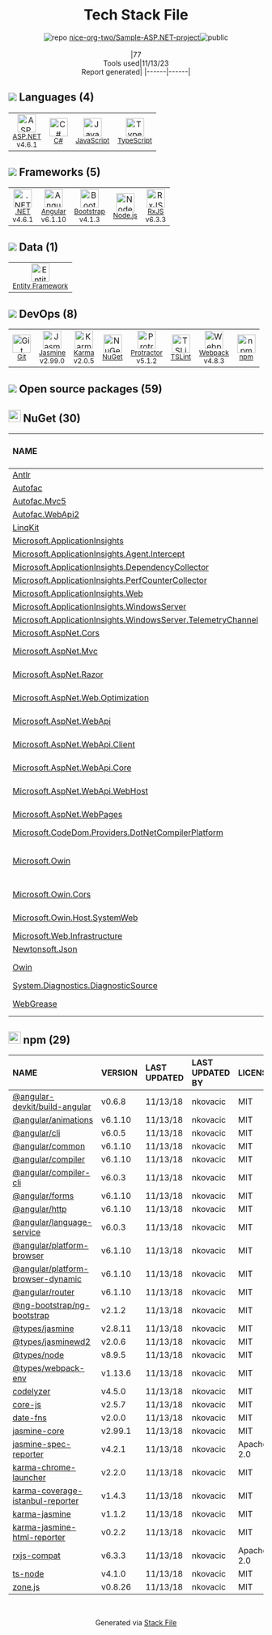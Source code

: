 <!--
--- Readme.md Snippet without images Start ---
## Tech Stack
nice-org-two/Sample-ASP.NET-project is built on the following main stack:
- [Jasmine](http://jasmine.github.io/) – Javascript Testing Framework
- [Node.js](http://nodejs.org/) – Frameworks (Full Stack)
- [.NET](http://www.microsoft.com/net/) – Frameworks (Full Stack)
- [C#](http://csharp.net) – Languages
- [Bootstrap](http://getbootstrap.com/) – Front-End Frameworks
- [JavaScript](https://developer.mozilla.org/en-US/docs/Web/JavaScript) – Languages
- [Karma](http://karma-runner.github.io/) – Browser Testing
- [TypeScript](http://www.typescriptlang.org) – Languages
- [Webpack](http://webpack.js.org) – JS Build Tools / JS Task Runners
- [Protractor](http://angular.github.io/protractor) – Javascript Testing Framework
- [RxJS](http://reactivex.io/rxjs/) – Concurrency Frameworks
- [Entity Framework](https://docs.microsoft.com/en-us/aspnet/entity-framework) – Object Relational Mapper (ORM)
- [Angular](https://angular.io) – Javascript MVC Frameworks
- [TSLint](https://github.com/palantir/tslint) – Code Review
- [ASP.NET](https://www.asp.net/) – Languages

Full tech stack [here](/techstack.md)
--- Readme.md Snippet without images End ---

--- Readme.md Snippet with images Start ---
## Tech Stack
nice-org-two/Sample-ASP.NET-project is built on the following main stack:
- <img width='25' height='25' src='https://img.stackshare.io/service/831/7c0b595409af531b9cdeb07f8c513e8b.png' alt='Jasmine'/> [Jasmine](http://jasmine.github.io/) – Javascript Testing Framework
- <img width='25' height='25' src='https://img.stackshare.io/service/1011/n1JRsFeB_400x400.png' alt='Node.js'/> [Node.js](http://nodejs.org/) – Frameworks (Full Stack)
- <img width='25' height='25' src='https://img.stackshare.io/service/1014/IoPy1dce_400x400.png' alt='.NET'/> [.NET](http://www.microsoft.com/net/) – Frameworks (Full Stack)
- <img width='25' height='25' src='https://img.stackshare.io/service/1015/1200px-C_Sharp_wordmark.svg.png' alt='C#'/> [C#](http://csharp.net) – Languages
- <img width='25' height='25' src='https://img.stackshare.io/service/1101/C9QJ7V3X.png' alt='Bootstrap'/> [Bootstrap](http://getbootstrap.com/) – Front-End Frameworks
- <img width='25' height='25' src='https://img.stackshare.io/service/1209/javascript.jpeg' alt='JavaScript'/> [JavaScript](https://developer.mozilla.org/en-US/docs/Web/JavaScript) – Languages
- <img width='25' height='25' src='https://img.stackshare.io/service/1420/TidYGd6a.png' alt='Karma'/> [Karma](http://karma-runner.github.io/) – Browser Testing
- <img width='25' height='25' src='https://img.stackshare.io/service/1612/bynNY5dJ.jpg' alt='TypeScript'/> [TypeScript](http://www.typescriptlang.org) – Languages
- <img width='25' height='25' src='https://img.stackshare.io/service/1682/IMG_4636.PNG' alt='Webpack'/> [Webpack](http://webpack.js.org) – JS Build Tools / JS Task Runners
- <img width='25' height='25' src='https://img.stackshare.io/service/1754/protractor-logo1.png' alt='Protractor'/> [Protractor](http://angular.github.io/protractor) – Javascript Testing Framework
- <img width='25' height='25' src='https://img.stackshare.io/service/1796/984368.png' alt='RxJS'/> [RxJS](http://reactivex.io/rxjs/) – Concurrency Frameworks
- <img width='25' height='25' src='https://img.stackshare.io/service/3251/no-img-open-source.png' alt='Entity Framework'/> [Entity Framework](https://docs.microsoft.com/en-us/aspnet/entity-framework) – Object Relational Mapper (ORM)
- <img width='25' height='25' src='https://img.stackshare.io/service/3745/cb8U-gL6_400x400.jpg' alt='Angular'/> [Angular](https://angular.io) – Javascript MVC Frameworks
- <img width='25' height='25' src='https://img.stackshare.io/service/5561/303157.png' alt='TSLint'/> [TSLint](https://github.com/palantir/tslint) – Code Review
- <img width='25' height='25' src='https://img.stackshare.io/service/6755/2c45151a4a11d3a3c8e71bb34dd069d6_400x400.png' alt='ASP.NET'/> [ASP.NET](https://www.asp.net/) – Languages

Full tech stack [here](/techstack.md)
--- Readme.md Snippet with images End ---
-->
<div align="center">

# Tech Stack File
![](https://img.stackshare.io/repo.svg "repo") [nice-org-two/Sample-ASP.NET-project](https://github.com/nice-org-two/Sample-ASP.NET-project)![](https://img.stackshare.io/public_badge.svg "public")
<br/><br/>
|77<br/>Tools used|11/13/23 <br/>Report generated|
|------|------|
</div>

## <img src='https://img.stackshare.io/languages.svg'/> Languages (4)
<table><tr>
  <td align='center'>
  <img width='36' height='36' src='https://img.stackshare.io/service/6755/2c45151a4a11d3a3c8e71bb34dd069d6_400x400.png' alt='ASP.NET'>
  <br>
  <sub><a href="https://www.asp.net/">ASP.NET</a></sub>
  <br>
  <sub>v4.6.1</sub>
</td>

<td align='center'>
  <img width='36' height='36' src='https://img.stackshare.io/service/1015/1200px-C_Sharp_wordmark.svg.png' alt='C#'>
  <br>
  <sub><a href="http://csharp.net">C#</a></sub>
  <br>
  <sub></sub>
</td>

<td align='center'>
  <img width='36' height='36' src='https://img.stackshare.io/service/1209/javascript.jpeg' alt='JavaScript'>
  <br>
  <sub><a href="https://developer.mozilla.org/en-US/docs/Web/JavaScript">JavaScript</a></sub>
  <br>
  <sub></sub>
</td>

<td align='center'>
  <img width='36' height='36' src='https://img.stackshare.io/service/1612/bynNY5dJ.jpg' alt='TypeScript'>
  <br>
  <sub><a href="http://www.typescriptlang.org">TypeScript</a></sub>
  <br>
  <sub></sub>
</td>

</tr>
</table>

## <img src='https://img.stackshare.io/frameworks.svg'/> Frameworks (5)
<table><tr>
  <td align='center'>
  <img width='36' height='36' src='https://img.stackshare.io/service/1014/IoPy1dce_400x400.png' alt='.NET'>
  <br>
  <sub><a href="http://www.microsoft.com/net/">.NET</a></sub>
  <br>
  <sub>v4.6.1</sub>
</td>

<td align='center'>
  <img width='36' height='36' src='https://img.stackshare.io/service/3745/cb8U-gL6_400x400.jpg' alt='Angular'>
  <br>
  <sub><a href="https://angular.io">Angular</a></sub>
  <br>
  <sub>v6.1.10</sub>
</td>

<td align='center'>
  <img width='36' height='36' src='https://img.stackshare.io/service/1101/C9QJ7V3X.png' alt='Bootstrap'>
  <br>
  <sub><a href="http://getbootstrap.com/">Bootstrap</a></sub>
  <br>
  <sub>v4.1.3</sub>
</td>

<td align='center'>
  <img width='36' height='36' src='https://img.stackshare.io/service/1011/n1JRsFeB_400x400.png' alt='Node.js'>
  <br>
  <sub><a href="http://nodejs.org/">Node.js</a></sub>
  <br>
  <sub></sub>
</td>

<td align='center'>
  <img width='36' height='36' src='https://img.stackshare.io/service/1796/984368.png' alt='RxJS'>
  <br>
  <sub><a href="http://reactivex.io/rxjs/">RxJS</a></sub>
  <br>
  <sub>v6.3.3</sub>
</td>

</tr>
</table>

## <img src='https://img.stackshare.io/databases.svg'/> Data (1)
<table><tr>
  <td align='center'>
  <img width='36' height='36' src='https://img.stackshare.io/service/3251/no-img-open-source.png' alt='Entity Framework'>
  <br>
  <sub><a href="https://docs.microsoft.com/en-us/aspnet/entity-framework">Entity Framework</a></sub>
  <br>
  <sub></sub>
</td>

</tr>
</table>

## <img src='https://img.stackshare.io/devops.svg'/> DevOps (8)
<table><tr>
  <td align='center'>
  <img width='36' height='36' src='https://img.stackshare.io/service/1046/git.png' alt='Git'>
  <br>
  <sub><a href="http://git-scm.com/">Git</a></sub>
  <br>
  <sub></sub>
</td>

<td align='center'>
  <img width='36' height='36' src='https://img.stackshare.io/service/831/7c0b595409af531b9cdeb07f8c513e8b.png' alt='Jasmine'>
  <br>
  <sub><a href="http://jasmine.github.io/">Jasmine</a></sub>
  <br>
  <sub>v2.99.0</sub>
</td>

<td align='center'>
  <img width='36' height='36' src='https://img.stackshare.io/service/1420/TidYGd6a.png' alt='Karma'>
  <br>
  <sub><a href="http://karma-runner.github.io/">Karma</a></sub>
  <br>
  <sub>v2.0.5</sub>
</td>

<td align='center'>
  <img width='36' height='36' src='https://img.stackshare.io/service/2637/6I3oEOP4_400x400.jpg' alt='NuGet'>
  <br>
  <sub><a href="https://www.nuget.org/">NuGet</a></sub>
  <br>
  <sub></sub>
</td>

<td align='center'>
  <img width='36' height='36' src='https://img.stackshare.io/service/1754/protractor-logo1.png' alt='Protractor'>
  <br>
  <sub><a href="http://angular.github.io/protractor">Protractor</a></sub>
  <br>
  <sub>v5.1.2</sub>
</td>

<td align='center'>
  <img width='36' height='36' src='https://img.stackshare.io/service/5561/303157.png' alt='TSLint'>
  <br>
  <sub><a href="https://github.com/palantir/tslint">TSLint</a></sub>
  <br>
  <sub></sub>
</td>

<td align='center'>
  <img width='36' height='36' src='https://img.stackshare.io/service/1682/IMG_4636.PNG' alt='Webpack'>
  <br>
  <sub><a href="http://webpack.js.org">Webpack</a></sub>
  <br>
  <sub>v4.8.3</sub>
</td>

<td align='center'>
  <img width='36' height='36' src='https://img.stackshare.io/service/1120/lejvzrnlpb308aftn31u.png' alt='npm'>
  <br>
  <sub><a href="https://www.npmjs.com/">npm</a></sub>
  <br>
  <sub></sub>
</td>

</tr>
</table>


## <img src='https://img.stackshare.io/group.svg' /> Open source packages (59)</h2>

## <img width='24' height='24' src='https://img.stackshare.io/service/2637/6I3oEOP4_400x400.jpg'/> NuGet (30)

|NAME|VERSION|LAST UPDATED|LAST UPDATED BY|LICENSE|VULNERABILITIES|
|:------|:------|:------|:------|:------|:------|
|[Antlr](https://www.nuget.org/Antlr)|v3.5.0|11/12/18|nkovacic |Other|N/A|
|[Autofac](https://www.nuget.org/Autofac)|v4.8.1|11/12/18|nkovacic |MIT|N/A|
|[Autofac.Mvc5](https://www.nuget.org/Autofac.Mvc5)|v4.0.2|11/12/18|nkovacic |N/A|N/A|
|[Autofac.WebApi2](https://www.nuget.org/Autofac.WebApi2)|v4.2.0|11/12/18|nkovacic |N/A|N/A|
|[LinqKit](https://www.nuget.org/LinqKit)|v1.1.15|11/12/18|nkovacic |MIT|N/A|
|[Microsoft.ApplicationInsights](https://www.nuget.org/Microsoft.ApplicationInsights)|v2.8.0|11/13/18|nkovacic |MIT|N/A|
|[Microsoft.ApplicationInsights.Agent.Intercept](https://www.nuget.org/Microsoft.ApplicationInsights.Agent.Intercept)|v2.4.0|11/13/18|nkovacic |N/A|N/A|
|[Microsoft.ApplicationInsights.DependencyCollector](https://www.nuget.org/Microsoft.ApplicationInsights.DependencyCollector)|v2.8.0|11/13/18|nkovacic |MIT|N/A|
|[Microsoft.ApplicationInsights.PerfCounterCollector](https://www.nuget.org/Microsoft.ApplicationInsights.PerfCounterCollector)|v2.8.0|11/13/18|nkovacic |MIT|N/A|
|[Microsoft.ApplicationInsights.Web](https://www.nuget.org/Microsoft.ApplicationInsights.Web)|v2.8.0|11/13/18|nkovacic |MIT|N/A|
|[Microsoft.ApplicationInsights.WindowsServer](https://www.nuget.org/Microsoft.ApplicationInsights.WindowsServer)|v2.8.0|11/13/18|nkovacic |MIT|N/A|
|[Microsoft.ApplicationInsights.WindowsServer.TelemetryChannel](https://www.nuget.org/Microsoft.ApplicationInsights.WindowsServer.TelemetryChannel)|v2.8.0|11/13/18|nkovacic |MIT|N/A|
|[Microsoft.AspNet.Cors](https://www.nuget.org/Microsoft.AspNet.Cors)|v5.0.0|11/13/18|nkovacic |N/A|N/A|
|[Microsoft.AspNet.Mvc](https://www.nuget.org/Microsoft.AspNet.Mvc)|v5.2.4|11/12/18|nkovacic |Apache-2.0|N/A|
|[Microsoft.AspNet.Razor](https://www.nuget.org/Microsoft.AspNet.Razor)|v3.2.4|11/12/18|nkovacic |Apache-2.0|N/A|
|[Microsoft.AspNet.Web.Optimization](https://www.nuget.org/Microsoft.AspNet.Web.Optimization)|v1.1.3|11/13/18|nkovacic |Apache-2.0|N/A|
|[Microsoft.AspNet.WebApi](https://www.nuget.org/Microsoft.AspNet.WebApi)|v5.2.6|11/13/18|nkovacic |Apache-2.0|N/A|
|[Microsoft.AspNet.WebApi.Client](https://www.nuget.org/Microsoft.AspNet.WebApi.Client)|v5.2.6|11/13/18|nkovacic |Apache-2.0|N/A|
|[Microsoft.AspNet.WebApi.Core](https://www.nuget.org/Microsoft.AspNet.WebApi.Core)|v5.2.6|11/13/18|nkovacic |Apache-2.0|N/A|
|[Microsoft.AspNet.WebApi.WebHost](https://www.nuget.org/Microsoft.AspNet.WebApi.WebHost)|v5.2.6|11/13/18|nkovacic |Apache-2.0|N/A|
|[Microsoft.AspNet.WebPages](https://www.nuget.org/Microsoft.AspNet.WebPages)|v3.2.4|11/12/18|nkovacic |Apache-2.0|N/A|
|[Microsoft.CodeDom.Providers.DotNetCompilerPlatform](https://www.nuget.org/Microsoft.CodeDom.Providers.DotNetCompilerPlatform)|v2.0.0|11/13/18|nkovacic |N/A|N/A|
|[Microsoft.Owin](https://www.nuget.org/Microsoft.Owin)|v4.0.0|11/13/18|nkovacic |Apache-2.0|[CVE-2020-1045](https://github.com/advisories/GHSA-hxrm-9w7p-39cc) (High)<br/>[CVE-2022-29117](https://github.com/advisories/GHSA-3rq8-h3gj-r5c6) (High)|
|[Microsoft.Owin.Cors](https://www.nuget.org/Microsoft.Owin.Cors)|v4.0.0|11/13/18|nkovacic |Apache-2.0|N/A|
|[Microsoft.Owin.Host.SystemWeb](https://www.nuget.org/Microsoft.Owin.Host.SystemWeb)|v4.0.0|11/13/18|nkovacic |Apache-2.0|N/A|
|[Microsoft.Web.Infrastructure](https://www.nuget.org/Microsoft.Web.Infrastructure)|v1.0.0|11/12/18|nkovacic |N/A|N/A|
|[Newtonsoft.Json](https://www.nuget.org/Newtonsoft.Json)|v9.0.1|11/13/18|nkovacic |MIT|[](https://github.com/advisories/GHSA-5crp-9r3c-p9vr) (High)|
|[Owin](https://www.nuget.org/Owin)|v1.0|11/12/18|nkovacic |Apache-2.0|N/A|
|[System.Diagnostics.DiagnosticSource](https://www.nuget.org/System.Diagnostics.DiagnosticSource)|v4.5.0|11/12/18|nkovacic |MIT|N/A|
|[WebGrease](https://www.nuget.org/WebGrease)|v1.6.0|11/12/18|nkovacic |Apache-2.0|N/A|


## <img width='24' height='24' src='https://img.stackshare.io/service/1120/lejvzrnlpb308aftn31u.png'/> npm (29)

|NAME|VERSION|LAST UPDATED|LAST UPDATED BY|LICENSE|VULNERABILITIES|
|:------|:------|:------|:------|:------|:------|
|[@angular-devkit/build-angular](https://www.npmjs.com/@angular-devkit/build-angular)|v0.6.8|11/13/18|nkovacic |MIT|N/A|
|[@angular/animations](https://www.npmjs.com/@angular/animations)|v6.1.10|11/13/18|nkovacic |MIT|N/A|
|[@angular/cli](https://www.npmjs.com/@angular/cli)|v6.0.5|11/13/18|nkovacic |MIT|N/A|
|[@angular/common](https://www.npmjs.com/@angular/common)|v6.1.10|11/13/18|nkovacic |MIT|N/A|
|[@angular/compiler](https://www.npmjs.com/@angular/compiler)|v6.1.10|11/13/18|nkovacic |MIT|N/A|
|[@angular/compiler-cli](https://www.npmjs.com/@angular/compiler-cli)|v6.0.3|11/13/18|nkovacic |MIT|N/A|
|[@angular/forms](https://www.npmjs.com/@angular/forms)|v6.1.10|11/13/18|nkovacic |MIT|N/A|
|[@angular/http](https://www.npmjs.com/@angular/http)|v6.1.10|11/13/18|nkovacic |MIT|N/A|
|[@angular/language-service](https://www.npmjs.com/@angular/language-service)|v6.0.3|11/13/18|nkovacic |MIT|N/A|
|[@angular/platform-browser](https://www.npmjs.com/@angular/platform-browser)|v6.1.10|11/13/18|nkovacic |MIT|N/A|
|[@angular/platform-browser-dynamic](https://www.npmjs.com/@angular/platform-browser-dynamic)|v6.1.10|11/13/18|nkovacic |MIT|N/A|
|[@angular/router](https://www.npmjs.com/@angular/router)|v6.1.10|11/13/18|nkovacic |MIT|N/A|
|[@ng-bootstrap/ng-bootstrap](https://www.npmjs.com/@ng-bootstrap/ng-bootstrap)|v2.1.2|11/13/18|nkovacic |MIT|N/A|
|[@types/jasmine](https://www.npmjs.com/@types/jasmine)|v2.8.11|11/13/18|nkovacic |MIT|N/A|
|[@types/jasminewd2](https://www.npmjs.com/@types/jasminewd2)|v2.0.6|11/13/18|nkovacic |MIT|N/A|
|[@types/node](https://www.npmjs.com/@types/node)|v8.9.5|11/13/18|nkovacic |MIT|N/A|
|[@types/webpack-env](https://www.npmjs.com/@types/webpack-env)|v1.13.6|11/13/18|nkovacic |MIT|N/A|
|[codelyzer](https://www.npmjs.com/codelyzer)|v4.5.0|11/13/18|nkovacic |MIT|N/A|
|[core-js](https://www.npmjs.com/core-js)|v2.5.7|11/13/18|nkovacic |MIT|N/A|
|[date-fns](https://www.npmjs.com/date-fns)|v2.0.0|11/13/18|nkovacic |MIT|N/A|
|[jasmine-core](https://www.npmjs.com/jasmine-core)|v2.99.1|11/13/18|nkovacic |MIT|N/A|
|[jasmine-spec-reporter](https://www.npmjs.com/jasmine-spec-reporter)|v4.2.1|11/13/18|nkovacic |Apache-2.0|N/A|
|[karma-chrome-launcher](https://www.npmjs.com/karma-chrome-launcher)|v2.2.0|11/13/18|nkovacic |MIT|N/A|
|[karma-coverage-istanbul-reporter](https://www.npmjs.com/karma-coverage-istanbul-reporter)|v1.4.3|11/13/18|nkovacic |MIT|N/A|
|[karma-jasmine](https://www.npmjs.com/karma-jasmine)|v1.1.2|11/13/18|nkovacic |MIT|N/A|
|[karma-jasmine-html-reporter](https://www.npmjs.com/karma-jasmine-html-reporter)|v0.2.2|11/13/18|nkovacic |MIT|N/A|
|[rxjs-compat](https://www.npmjs.com/rxjs-compat)|v6.3.3|11/13/18|nkovacic |Apache-2.0|N/A|
|[ts-node](https://www.npmjs.com/ts-node)|v4.1.0|11/13/18|nkovacic |MIT|N/A|
|[zone.js](https://www.npmjs.com/zone.js)|v0.8.26|11/13/18|nkovacic |MIT|N/A|

<br/>
<div align='center'>

Generated via [Stack File](https://github.com/apps/stack-file)
